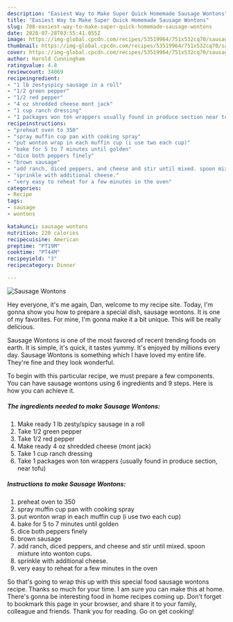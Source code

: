 ```yaml
---
description: "Easiest Way to Make Super Quick Homemade Sausage Wontons"
title: "Easiest Way to Make Super Quick Homemade Sausage Wontons"
slug: 708-easiest-way-to-make-super-quick-homemade-sausage-wontons
date: 2020-07-28T03:55:41.055Z
image: https://img-global.cpcdn.com/recipes/53519964/751x532cq70/sausage-wontons-recipe-main-photo.jpg
thumbnail: https://img-global.cpcdn.com/recipes/53519964/751x532cq70/sausage-wontons-recipe-main-photo.jpg
cover: https://img-global.cpcdn.com/recipes/53519964/751x532cq70/sausage-wontons-recipe-main-photo.jpg
author: Harold Cunningham
ratingvalue: 4.8
reviewcount: 34069
recipeingredient:
- "1 lb zestyspicy sausage in a roll"
- "1/2 green pepper"
- "1/2 red pepper"
- "4 oz shredded cheese mont jack"
- "1 cup ranch dressing"
- "1 packages won ton wrappers usually found in produce section near tofu"
recipeinstructions:
- "preheat oven to 350"
- "spray muffin cup pan with cooking spray"
- "put wonton wrap in each muffin cup (i use two each cup)"
- "bake for 5 to 7 minutes until golden"
- "dice both peppers finely"
- "brown sausage"
- "add ranch, diced peppers, and cheese and stir until mixed. spoon mixture into wonton cups."
- "sprinkle with additional cheese."
- "very easy to reheat for a few minutes in the oven"
categories:
- Recipe
tags:
- sausage
- wontons

katakunci: sausage wontons 
nutrition: 220 calories
recipecuisine: American
preptime: "PT19M"
cooktime: "PT44M"
recipeyield: "3"
recipecategory: Dinner

---
```



![Sausage Wontons](https://img-global.cpcdn.com/recipes/53519964/751x532cq70/sausage-wontons-recipe-main-photo.jpg)

Hey everyone, it's me again, Dan, welcome to my recipe site. Today, I'm gonna show you how to prepare a special dish, sausage wontons. It is one of my favorites. For mine, I'm gonna make it a bit unique. This will be really delicious.



Sausage Wontons is one of the most favored of recent trending foods on earth. It is simple, it's quick, it tastes yummy. It's enjoyed by millions every day. Sausage Wontons is something which I have loved my entire life. They're fine and they look wonderful.


To begin with this particular recipe, we must prepare a few components. You can have sausage wontons using 6 ingredients and 9 steps. Here is how you can achieve it.

<!--inarticleads1-->

##### The ingredients needed to make Sausage Wontons:

1. Make ready 1 lb zesty/spicy sausage in a roll
1. Take 1/2 green pepper
1. Take 1/2 red pepper
1. Make ready 4 oz shredded cheese (mont jack)
1. Take 1 cup ranch dressing
1. Take 1 packages won ton wrappers (usually found in produce section, near tofu)




<!--inarticleads2-->

##### Instructions to make Sausage Wontons:

1. preheat oven to 350
1. spray muffin cup pan with cooking spray
1. put wonton wrap in each muffin cup (i use two each cup)
1. bake for 5 to 7 minutes until golden
1. dice both peppers finely
1. brown sausage
1. add ranch, diced peppers, and cheese and stir until mixed. spoon mixture into wonton cups.
1. sprinkle with additional cheese.
1. very easy to reheat for a few minutes in the oven




So that's going to wrap this up with this special food sausage wontons recipe. Thanks so much for your time. I am sure you can make this at home. There's gonna be interesting food in home recipes coming up. Don't forget to bookmark this page in your browser, and share it to your family, colleague and friends. Thank you for reading. Go on get cooking!
